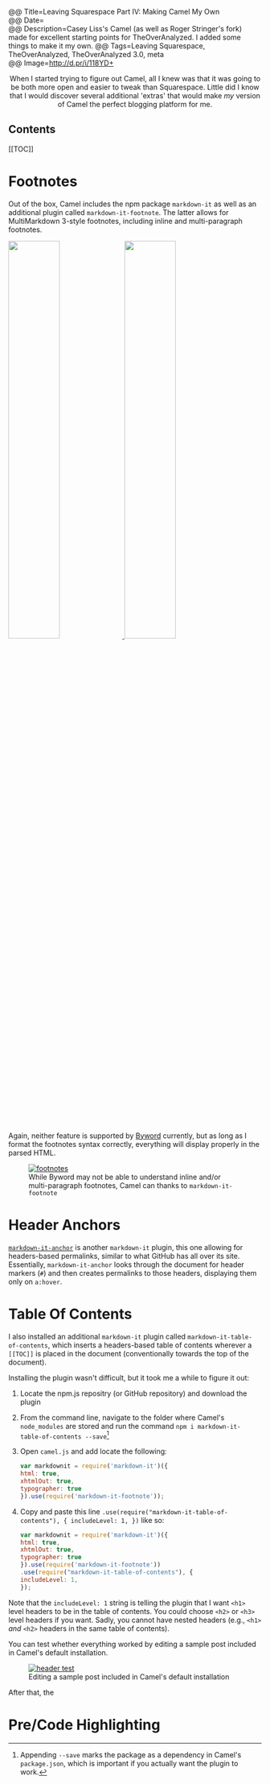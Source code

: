 @@ Title=Leaving Squarespace Part IV: Making Camel My Own  
@@ Date=  
@@ Description=Casey Liss's Camel (as well as Roger Stringer's fork) made for excellent starting points for TheOverAnalyzed. I added some things to make it my own. 
@@ Tags=Leaving Squarespace, TheOverAnalyzed, TheOverAnalyzed 3.0, meta  
@@ Image=http://d.pr/i/118YD+  

<center class="topstory">When I started trying to figure out Camel, all I knew was that it was going to be both more open and easier to tweak than Squarespace. Little did I know that I would discover several additional 'extras' that would make <em>my</em> version of Camel the perfect blogging platform for me.
</center>

<h2>Contents</h2>

[[TOC]]

# Footnotes

Out of the box, Camel includes the npm package `markdown-it` as well as an additional plugin called `markdown-it-footnote`. The latter allows for MultiMarkdown 3-style  footnotes, including inline and multi-paragraph footnotes. 

<div class="center">
	<a class="nohover" href="http://d.pr/i/1aazM+">
    	<img src="http://d.pr/i/1aazM+" class="left" width="45%" />
    </a>
    <a class="nohover" href="http://d.pr/i/12gM+j">
    	<img src="http://d.pr/i/12gMj+" class="right" width="45%" />
    </a>
</div>

Again, neither feature is supported by [Byword](http://bywordapp.com) currently, but as long as I format the footnotes syntax correctly, everything will display properly in the parsed HTML.

<figure>
	<a class="nohover" href="http://d.pr/i/12mep+">
		<img src="http://d.pr/i/12mep+" alt="footnotes" />
	</a>
	<figcaption>While Byword may not be able to understand inline and/or multi-paragraph footnotes, Camel can thanks to <code>markdown-it-footnote</code></figcaption>
</figure>

# Header Anchors

[`markdown-it-anchor`](https://www.npmjs.com/package/markdown-it-anchor) is another `markdown-it` plugin, this one allowing for headers-based permalinks, similar to what GitHub has all over its site. Essentially, `markdown-it-anchor` looks through the document for header markers (`#`) and then creates  permalinks to those headers, displaying them only on `a:hover`.

# Table Of Contents

I also installed an additional `markdown-it` plugin called `markdown-it-table-of-contents`, which inserts a headers-based table of contents wherever a `[[TOC]]` is placed in the document (conventionally towards the top of the document).

Installing the plugin wasn't difficult, but it took me a while to figure it out:

1. Locate the npm.js repositry (or GitHub repository) and download the plugin
2. From the command line, navigate to the folder where Camel's `node_modules` are stored and run the command `npm i markdown-it-table-of-contents --save`[^sa]
3. Open `camel.js` and add locate the following:

	```js
	var markdownit = require('markdown-it')({
	html: true,
	xhtmlOut: true,
	typographer: true
	}).use(require('markdown-it-footnote'));
	```
4. Copy and paste this line `.use(require("markdown-it-table-of-contents"), { includeLevel: 1, })` like so:

	```js
	var markdownit = require('markdown-it')({
	html: true,
	xhtmlOut: true,
	typographer: true
	}).use(require('markdown-it-footnote'))
	.use(require("markdown-it-table-of-contents"), {
	includeLevel: 1,
	});
	```
	
Note that the `includeLevel: 1` string is telling the plugin that I want `<h1>` level headers to be in the table of contents. You could choose `<h2>` or `<h3>` level headers if you want. Sadly, you cannot have nested headers (e.g., `<h1>` *and* `<h2>` headers in the same table of contents). 

You can test whether everything worked by editing a sample post included in Camel's default installation.

<figure>
	<a class="nohover" href="http://d.pr/i/19dDD+">
		<img src="http://d.pr/i/19dDD+" alt="header test" />
	</a>
	<figcaption>Editing a sample post included in Camel's default installation</figcaption>
</figure>

After that, the 



# Pre/Code Highlighting

[^sa]: Appending `--save` marks the package as a dependency in Camel's `package.json`, which is important if you actually want the plugin to work.